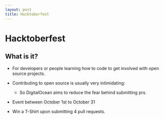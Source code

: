 ```yaml
---
layout: post
title: Hacktoberfest 
---
```


# Hacktoberfest
## What is it?
* For developers or people learning how to code to get involved with open source projects.
* Contributing to open source is usually very intimidating:
  * So DigitalOcean aims to reduce the fear behind submitting prs.

* Event between October 1st to October 31
* Win a T-Shirt upon submitting 4 pull requests.